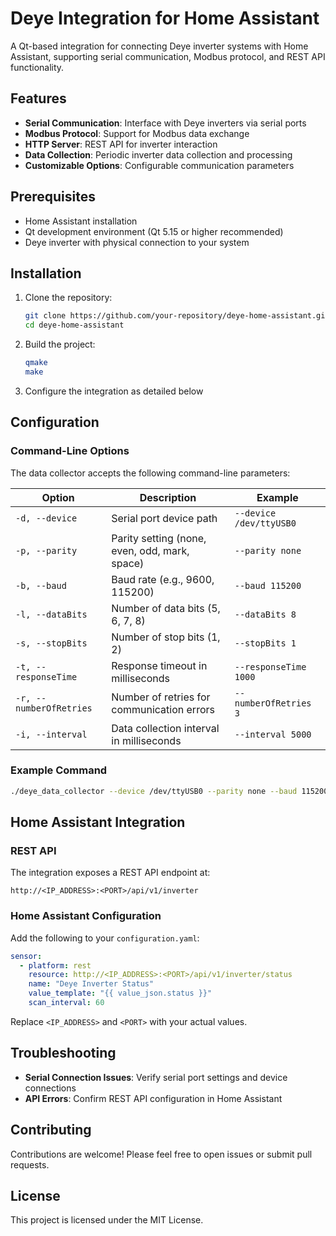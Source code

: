 # Deye Integration for Home Assistant

A Qt-based integration for connecting Deye inverter systems with Home Assistant, supporting serial communication, Modbus protocol, and REST API functionality.

## Features

- **Serial Communication**: Interface with Deye inverters via serial ports
- **Modbus Protocol**: Support for Modbus data exchange
- **HTTP Server**: REST API for inverter interaction
- **Data Collection**: Periodic inverter data collection and processing
- **Customizable Options**: Configurable communication parameters

## Prerequisites

- Home Assistant installation
- Qt development environment (Qt 5.15 or higher recommended)
- Deye inverter with physical connection to your system

## Installation

1. Clone the repository:
   ```bash
   git clone https://github.com/your-repository/deye-home-assistant.git
   cd deye-home-assistant
   ```

2. Build the project:
   ```bash
   qmake
   make
   ```

3. Configure the integration as detailed below

## Configuration

### Command-Line Options

The data collector accepts the following command-line parameters:

| Option | Description | Example |
|--------|-------------|---------|
| `-d, --device` | Serial port device path | `--device /dev/ttyUSB0` |
| `-p, --parity` | Parity setting (none, even, odd, mark, space) | `--parity none` |
| `-b, --baud` | Baud rate (e.g., 9600, 115200) | `--baud 115200` |
| `-l, --dataBits` | Number of data bits (5, 6, 7, 8) | `--dataBits 8` |
| `-s, --stopBits` | Number of stop bits (1, 2) | `--stopBits 1` |
| `-t, --responseTime` | Response timeout in milliseconds | `--responseTime 1000` |
| `-r, --numberOfRetries` | Number of retries for communication errors | `--numberOfRetries 3` |
| `-i, --interval` | Data collection interval in milliseconds | `--interval 5000` |

### Example Command

```bash
./deye_data_collector --device /dev/ttyUSB0 --parity none --baud 115200 --dataBits 8 --stopBits 1 --responseTime 1000 --numberOfRetries 3 --interval 5000
```

## Home Assistant Integration

### REST API

The integration exposes a REST API endpoint at:
```
http://<IP_ADDRESS>:<PORT>/api/v1/inverter
```

### Home Assistant Configuration

Add the following to your `configuration.yaml`:

```yaml
sensor:
  - platform: rest
    resource: http://<IP_ADDRESS>:<PORT>/api/v1/inverter/status
    name: "Deye Inverter Status"
    value_template: "{{ value_json.status }}"
    scan_interval: 60
```

Replace `<IP_ADDRESS>` and `<PORT>` with your actual values.

## Troubleshooting

- **Serial Connection Issues**: Verify serial port settings and device connections
- **API Errors**: Confirm REST API configuration in Home Assistant

## Contributing

Contributions are welcome! Please feel free to open issues or submit pull requests.

## License

This project is licensed under the MIT License.
